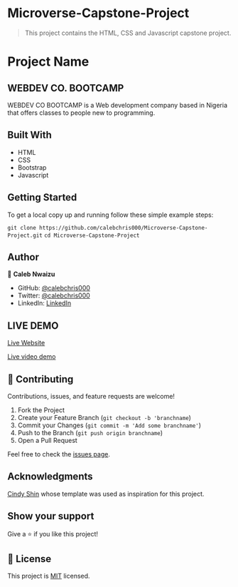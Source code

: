 # Microverse-Capstone-Project

> This project contains the HTML, CSS and Javascript capstone project.

# Project Name
## **WEBDEV CO. BOOTCAMP**

WEBDEV CO BOOTCAMP is a Web development company based in Nigeria that offers classes to people new to programming.

## Built With

- HTML
- CSS
- Bootstrap
- Javascript

## Getting Started

To get a local copy up and running follow these simple example steps:

``git clone https://github.com/calebchris000/Microverse-Capstone-Project.git``
   ``cd Microverse-Capstone-Project``

## Author

👤 **Caleb Nwaizu**

- GitHub: [@calebchris000](https://github.com/calebchris000)
- Twitter: [@calebchris000](https://twitter.com/calebchris000)
- LinkedIn: [LinkedIn](https://www.linkedin.com/in/caleb-nwaizu-b815aa23b/)

## LIVE DEMO
[Live Website](https://calebchris000.github.io/Microverse-Capstone-Project/)

[Live video demo](https://www.loom.com/share/5fd02d52ef264bb59ef59a644f841b28)

## 🤝 Contributing

Contributions, issues, and feature requests are welcome!

1. Fork the Project
2. Create your Feature Branch (`git checkout -b 'branchname`)
3. Commit your Changes (`git commit -m 'Add some branchname'`)
4. Push to the Branch (`git push origin branchname`)
5. Open a Pull Request

Feel free to check the [issues page](../../issues/).

## Acknowledgments

[Cindy Shin](https://www.behance.net/gallery/29845175/CC-Global-Summit-2015) whose template was used as inspiration for this project.

## Show your support

Give a ⭐️ if you like this project!

## 📝 License

This project is [MIT](./MIT.md) licensed.
